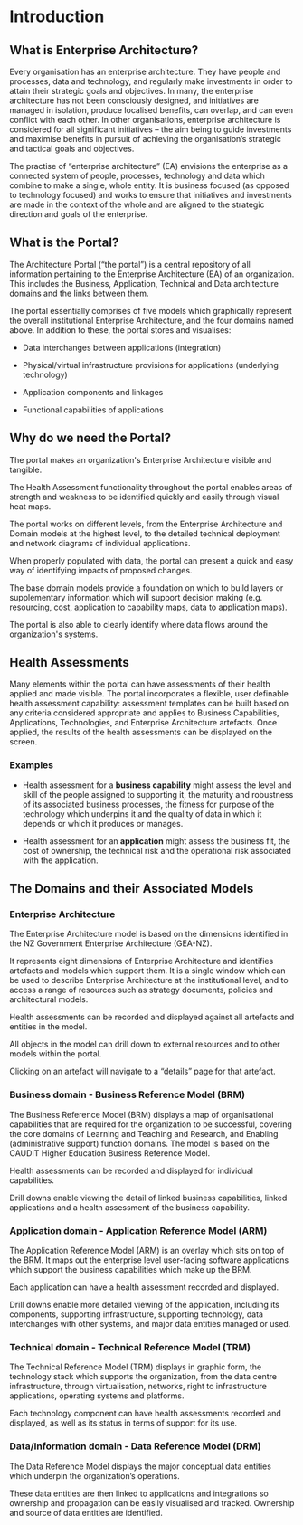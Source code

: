 # Introduction

## What is Enterprise Architecture?

Every organisation has an enterprise architecture. They have people and processes, data and technology, and regularly make investments in order to attain their strategic goals and objectives.  In many, the enterprise architecture has not been consciously designed, and initiatives are managed in isolation, produce localised benefits, can overlap, and can even conflict with each other. In other organisations, enterprise architecture is considered for all significant initiatives – the aim being to guide investments and maximise benefits in pursuit of achieving the organisation’s strategic and tactical goals and objectives. 

The practise of “enterprise architecture” (EA) envisions the enterprise as a connected system of people, processes, technology and data which combine to make a single, whole entity. It is business focused (as opposed to technology focused) and works to ensure that initiatives and investments are made in the context of the whole and are aligned to the strategic direction and goals of the enterprise. 

## What is the Portal?

The Architecture Portal (“the portal”) is a central repository of all information pertaining to the Enterprise Architecture (EA) of an organization. This includes the Business, Application, Technical and Data architecture domains and the links between them. 

The portal essentially comprises of five models which graphically represent the overall institutional Enterprise Architecture, and the four domains named above. In addition to these, the portal stores and visualises: 

- Data interchanges between applications (integration) 
 
- Physical/virtual infrastructure provisions for applications (underlying technology) 

- Application components and linkages 

- Functional capabilities of applications 

## Why do we need the Portal?
The portal makes an organization's Enterprise Architecture visible and tangible.  

The Health Assessment functionality throughout the portal enables areas of strength and weakness to be identified quickly and easily through visual heat maps. 

The portal works on different levels, from the Enterprise Architecture and Domain models at the highest level, to the detailed technical deployment and network diagrams of individual applications.  

When properly populated with data, the portal can present a quick and easy way of identifying impacts of proposed changes. 

The base domain models provide a foundation on which to build layers or supplementary information which will support decision making (e.g. resourcing, cost, application to capability maps, data to application maps). 

The portal is also able to clearly identify where data flows around the organization's systems. 

## Health Assessments

Many elements within the portal can have assessments of their health applied and made visible. The portal incorporates a flexible, user definable health assessment capability: assessment templates can be built based on any criteria considered appropriate and applies to Business Capabilities, Applications, Technologies, and Enterprise Architecture artefacts. Once applied, the results of the health assessments can be displayed on the screen. 

### Examples 

- Health assessment for a **business capability** might assess the level and skill of the people assigned to supporting it, the maturity and robustness of its associated business processes, the fitness for purpose of the technology which underpins it and the quality of data in which it depends or which it produces or manages. 

- Health assessment for an **application** might assess the business fit, the cost of ownership, the technical risk and the operational risk associated with the application. 

## The Domains and their Associated Models

### Enterprise Architecture

The Enterprise Architecture model is based on the dimensions identified in the NZ Government Enterprise Architecture (GEA-NZ). 

It represents eight dimensions of Enterprise Architecture and identifies artefacts and models which support them. It is a single window which can be used to describe Enterprise Architecture at the institutional level, and to access a range of resources such as strategy documents, policies and architectural models. 

Health assessments can be recorded and displayed against all artefacts and entities in the model. 

All objects in the model can drill down to external resources and to other models within the portal. 

Clicking on an artefact will navigate to a “details” page for that artefact. 

### Business domain - Business Reference Model (BRM)

The Business Reference Model (BRM) displays a map of organisational capabilities that are required for the organization to be successful, covering the core domains of Learning and Teaching and Research, and Enabling (administrative support) function domains. The model is based on the CAUDIT Higher Education Business Reference Model. 

Health assessments can be recorded and displayed for individual capabilities. 

Drill downs enable viewing the detail of linked business capabilities, linked applications and a health assessment of the business capability. 

### Application domain - Application Reference Model (ARM)

The Application Reference Model (ARM) is an overlay which sits on top of the BRM. It maps out the enterprise level user-facing software applications which support the business capabilities which make up the BRM. 

Each application can have a health assessment recorded and displayed. 

Drill downs enable more detailed viewing of the application, including its components, supporting infrastructure, supporting technology, data interchanges with other systems, and major data entities managed or used. 

### Technical domain - Technical Reference Model (TRM)

The Technical Reference Model (TRM) displays in graphic form, the technology stack which supports the organization, from the data centre infrastructure, through virtualisation, networks, right to infrastructure applications, operating systems and platforms. 

Each technology component can have health assessments recorded and displayed, as well as its status in terms of support for its use. 

### Data/Information domain - Data Reference Model (DRM)

The Data Reference Model displays the major conceptual data entities which underpin the organization’s operations. 

These data entities are then linked to applications and integrations so ownership and propagation can be easily visualised and tracked. Ownership and source of data entities are identified. 